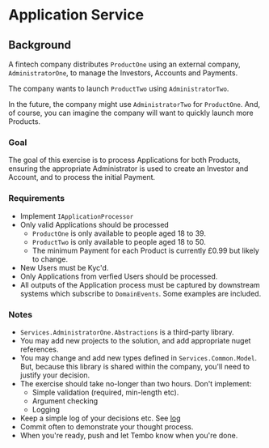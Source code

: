# Application Service

## Background

A fintech company distributes `ProductOne` using an external company, `AdministratorOne`, to manage the Investors, Accounts and Payments.

The company wants to launch `ProductTwo` using `AdministratorTwo`.  

In the future, the company might use `AdministratorTwo` for `ProductOne`.  And, of course, you can imagine the company will want to quickly launch more Products.

### Goal

The goal of this exercise is to process Applications for both Products, ensuring the appropriate Administrator is used to create an Investor and Account, and to process the initial Payment.

### Requirements
- Implement `IApplicationProcessor`
- Only valid Applications should be processed
    - `ProductOne` is only available to people aged 18 to 39.
    - `ProductTwo` is only available to people aged 18 to 50.
    - The minimum Payment for each Product is currently £0.99 but likely to change.
- New Users must be Kyc'd.
- Only Applications from verfied Users should be processed.
- All outputs of the Application process must be captured by downstream systems which subscribe to `DomainEvents`. Some examples are included.

### Notes

- `Services.AdministratorOne.Abstractions` is a third-party library.
- You may add new projects to the solution, and add appropriate nuget references.
- You may change and add new types defined in `Services.Common.Model`. But, because this library is shared within the company, you'll need to justify your decision.
- The exercise should take no-longer than two hours.  Don't implement:
    - Simple validation (required, min-length etc).
    - Argument checking
    - Logging
- Keep a simple log of your decisions etc.  See [log](log.md)
- Commit often to demonstrate your thought process.  
- When you're ready, push and let Tembo know when you're done.

